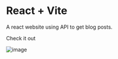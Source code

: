 # React + Vite

A react website using API to get blog posts.

Check it out


![image](https://github.com/kylead10/kyle-blog/assets/101107354/9c5b4fb0-261a-4029-a630-4828b6e68326)
